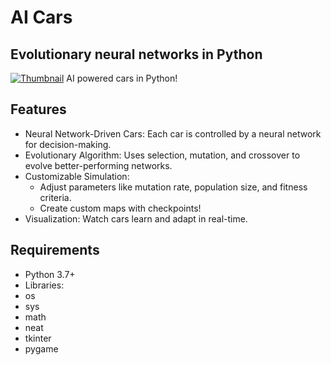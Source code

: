 # AI Cars
## Evolutionary neural networks in Python

[![Thumbnail](([https://github.com/22yeets22/AI-Cars/blob/main/AI-Cars.png](https://github.com/22yeets22/AI-Cars/blob/main/AI-Cars.png?raw=true)) "Thumbnail")](https://github.com/22yeets22/AI-Cars/blob/main/AI-Cars.png?raw=true)
AI powered cars in Python!

## Features
- Neural Network-Driven Cars: Each car is controlled by a neural network for decision-making.
- Evolutionary Algorithm: Uses selection, mutation, and crossover to evolve better-performing networks.
- Customizable Simulation:
    - Adjust parameters like mutation rate, population size, and fitness criteria.
    - Create custom maps with checkpoints!
- Visualization: Watch cars learn and adapt in real-time.

## Requirements
- Python 3.7+
- Libraries:
- os
- sys
- math
- neat
- tkinter
- pygame
